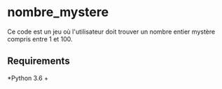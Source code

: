 # nombre_mystere

 Ce code est un jeu où l'utilisateur doit trouver un nombre 
 entier mystère compris entre 1 et 100.
 
 ## Requirements
 *Python 3.6 +

